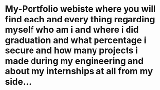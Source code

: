 # My-Portfolio webiste where you will find each and every thing regarding myself who am i and where i did graduation and what percentage i secure and how many projects i made during my engineering and about my internships at all from my side...
